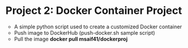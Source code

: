 <h1>Project 2: Docker Container Project</h1>

<ul style="list-style-type:circle;">
  <li>A simple python script used to create a customized Docker container</li>
  <li>Push image to DockerHub (push-docker.sh sample script)</li>
  <li>Pull the image <b>docker pull msaif41/dockerproj<b></li>
</ul> 


